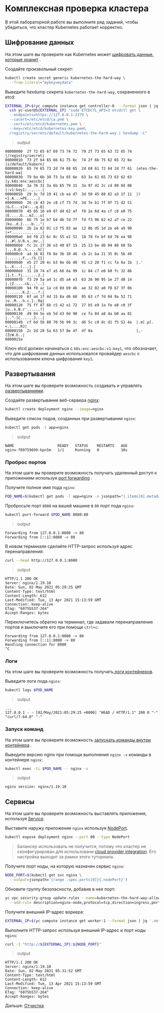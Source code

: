 # Комплексная проверка кластера

В этой лабораторной работе вы выполните ряд заданий, чтобы убедиться, что кластер Kubernetes работает корректно.

## Шифрование данных

На этом шаге вы проверите как Kubernetes
может [шифровать данные, которые хранит](https://kubernetes.io/docs/tasks/administer-cluster/encrypt-data/#verifying-that-data-is-encrypted)
.

Создайте произвольный секрет:

```bash
kubectl create secret generic kubernetes-the-hard-way \
  --from-literal="mykey=mydata"
```

Выведите hexdump секрета `kubernetes-the-hard-way`, сохраненного в etcd:

```bash
EXTERNAL_IP=$(yc compute instance get controller-0  --format json | jq '.network_interfaces[0].primary_v4_address.one_to_one_nat.address' -r)
  ssh yc-user@${EXTERNAL_IP} "sudo ETCDCTL_API=3 etcdctl get \
  --endpoints=https://127.0.0.1:2379 \
  --cacert=/etc/etcd/ca.pem \
  --cert=/etc/etcd/kubernetes.pem \
  --key=/etc/etcd/kubernetes-key.pem\
  /registry/secrets/default/kubernetes-the-hard-way | hexdump -C"
```

> output

```
00000000  2f 72 65 67 69 73 74 72  79 2f 73 65 63 72 65 74  |/registry/secret|
00000010  73 2f 64 65 66 61 75 6c  74 2f 6b 75 62 65 72 6e  |s/default/kubern|
00000020  65 74 65 73 2d 74 68 65  2d 68 61 72 64 2d 77 61  |etes-the-hard-wa|
00000030  79 0a 6b 38 73 3a 65 6e  63 3a 61 65 73 63 62 63  |y.k8s:enc:aescbc|
00000040  3a 76 31 3a 6b 65 79 31  3a 97 d1 2c cd 89 0d 08  |:v1:key1:..,....|
00000050  29 3c 7d 19 41 cb ea d7  3d 50 45 88 82 a3 1f 11  |)<}.A...=PE.....|
00000060  26 cb 43 2e c8 cf 73 7d  34 7e b1 7f 9f 71 d2 51  |&.C...s}4~...q.Q|
00000070  45 05 16 e9 07 d4 62 af  f8 2e 6d 4a cf c8 e8 75  |E.....b...mJ...u|
00000080  6b 75 1e b7 64 db 7d 7f  fd f3 96 62 e2 a7 ce 22  |ku..d.}....b..."|
00000090  2b 2a 82 01 c3 f5 83 ae  12 8b d5 1d 2e e6 a9 90  |+*..............|
000000a0  bd f0 23 6c 0c 55 e2 52  18 78 fe bf 6d 76 ea 98  |..#l.U.R.x..mv..|
000000b0  fc 2c 17 36 e3 40 87 15  25 13 be d6 04 88 68 5b  |.,.6.@..%.....h[|
000000c0  a4 16 81 f6 8e 3b 10 46  cb 2c ba 21 35 0c 5b 49  |.....;.F.,.!5.[I|
000000d0  e5 27 20 4c b3 8e 6b d0  91 c2 28 f1 cc fa 6a 1b  |.' L..k...(...j.|
000000e0  31 19 74 e7 a5 66 6a 99  1c 84 c7 e0 b0 fc 32 86  |1.t..fj.......2.|
000000f0  f3 29 5a a4 1c d5 a4 e3  63 26 90 95 1e 27 d0 14  |.)Z.....c&...'..|
00000100  94 f0 ac 1a cd 0d b9 4b  ae 32 02 a0 f8 b7 3f 0b  |.......K.2....?.|
00000110  6f ad 1f 4d 15 8a d6 68  95 63 cf 7d 04 9a 52 71  |o..M...h.c.}..Rq|
00000120  75 ff 87 6b c5 42 e1 72  27 b5 e9 1a fe e8 c0 3f  |u..k.B.r'......?|
00000130  d9 04 5e eb 5d 43 0d 90  ce fa 04 a8 4a b0 aa 01  |..^.]C......J...|
00000140  cf 6d 5b 80 70 5b 99 3c  d6 5c c0 dc d1 f5 52 4a  |.m[.p[.<.\....RJ|
00000150  2c 2d 28 5a 63 57 8e 4f  df 0a                    |,-(ZcW.O..|
0000015a
```

Ключ etcd должен начинаться с `k8s:enc:aescbc:v1:key1`, что обозначает, что для шифрования данных использовался
провайдер `aescbc` с использованием ключа шифрования `key1`.

## Развертывания

На этом шаге вы проверите возможность создавать и
управлять [развертываниями](https://kubernetes.io/docs/concepts/workloads/controllers/deployment/).

Создайте развертывание веб-сервера [nginx](https://nginx.org/en/):

```bash
kubectl create deployment nginx --image=nginx
```

Выведите список подов, созданных при развертывании `nginx`:

```bash
kubectl get pods -l app=nginx
```

> output

```
NAME                    READY   STATUS    RESTARTS   AGE
nginx-f89759699-kpn5m   1/1     Running   0          10s
```

### Проброс портов

На этом шаге вы проверите возможность получать удаленный доступ к приложениям
используя [port forwarding](https://kubernetes.io/docs/tasks/access-application-cluster/port-forward-access-application-cluster/)
.

Получите полное имя пода `nginx`:

```bash
POD_NAME=$(kubectl get pods -l app=nginx -o jsonpath="{.items[0].metadata.name}")
```

Пробросьте порт `8080` на вашей машине в `80` порт пода `nginx`:

```bash
kubectl port-forward $POD_NAME 8080:80
```

> output

```
Forwarding from 127.0.0.1:8080 -> 80
Forwarding from [::1]:8080 -> 80
```

В новом терминале сделайте HTTP-запрос используя адрес перенаправления:

```bash
curl --head http://127.0.0.1:8080
```

> output

```
HTTP/1.1 200 OK
Server: nginx/1.19.10
Date: Sun, 02 May 2021 05:29:25 GMT
Content-Type: text/html
Content-Length: 612
Last-Modified: Tue, 13 Apr 2021 15:13:59 GMT
Connection: keep-alive
ETag: "6075b537-264"
Accept-Ranges: bytes
```

Переключитесь обратно на терминал, где задавали перенаправление портов и выключите его при помощи `ctrl+c`:

```
Forwarding from 127.0.0.1:8080 -> 80
Forwarding from [::1]:8080 -> 80
Handling connection for 8080
^C
```

### Логи

На этом шаге вы проверите возможность
получать[ логи контейнеров](https://kubernetes.io/docs/concepts/cluster-administration/logging/).

Выведите логи пода `nginx`:

```bash
kubectl logs $POD_NAME
```

> output

```
...
127.0.0.1 - - [02/May/2021:05:29:25 +0000] "HEAD / HTTP/1.1" 200 0 "-" "curl/7.64.0" "-"
```

### Запуск команд

На этом шаге вы проверите
возможность [запускать команды внутри контейнера](https://kubernetes.io/docs/tasks/debug-application-cluster/get-shell-running-container/#running-individual-commands-in-a-container)
.

Выведите версию nginx при помощи выполнения `nginx -v` команды в контейнере `nginx`:

```bash
kubectl exec -ti $POD_NAME -- nginx -v
```

> output

```
nginx version: nginx/1.19.10
```

## Сервисы

На этом шаге вы проверите возможность выставлять приложения,
используя [Service](https://kubernetes.io/docs/concepts/services-networking/service/).

Выставите наружу приложение `nginx`
используя [NodePort](https://kubernetes.io/docs/concepts/services-networking/service/#type-nodeport).

```bash
kubectl expose deployment nginx --port 80 --type NodePort
```
> Балансер использовать не получится, потому что  кластер не сконфигурирован для  использовани
> [cloud provider integration](https://kubernetes.io/docs/getting-started-guides/scratch/#cloud-provider).
> Его настройка выходит за рамки этого туториала. 

Получите порт ноды, на которую назначен сервис `nginx`:

```bash
NODE_PORT=$(kubectl get svc nginx \
  --output=jsonpath='{range .spec.ports[0]}{.nodePort}')
```

Обновите группу безопасности, добавив в нее порт:

```bash
yc vpc security-group update-rules --name=kubernetes-the-hard-way-allow-external \
  --add-rule description=nginx-node,protocol=tcp,direction=ingress,port=${NODE_PORT},v4-cidrs=0.0.0.0/0
```

Получите внешний IP-адрес воркера:

```bash
EXTERNAL_IP=$(yc compute instance get worker-1 --format json | jq '.network_interfaces[0].primary_v4_address.one_to_one_nat.address' -r)
```

Выполните HTTP-запрос используя внешний IP-адрес и порт ноды `nginx`:

```bash
curl -I "http://${EXTERNAL_IP}:${NODE_PORT}"
```

> output

```
HTTP/1.1 200 OK
Server: nginx/1.19.10
Date: Sun, 02 May 2021 05:31:52 GMT
Content-Type: text/html
Content-Length: 612
Last-Modified: Tue, 13 Apr 2021 15:13:59 GMT
Connection: keep-alive
ETag: "6075b537-264"
Accept-Ranges: bytes
```

Дальше: [Отчистка](14-cleanup.md)
